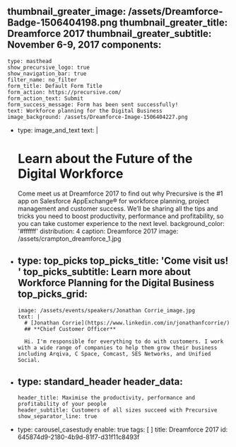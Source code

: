 thumbnail_greater_image: /assets/Dreamforce-Badge-1506404198.png
thumbnail_greater_title: Dreamforce 2017
thumbnail_greater_subtitle: November 6-9, 2017
components:
  - 
    type: masthead
    show_precursive_logo: true
    show_navigation_bar: true
    filter_name: no_filter
    form_title: Default Form Title
    form_action: https://precursive.com/
    form_action_text: Submit
    form_success_message: Form has been sent successfully!
    text: Workforce planning for the Digital Business
    image_background: /assets/Dreamforce-Image-1506404227.png
  - 
    type: image_and_text
    text: |
      # Learn about the Future of the Digital Workforce
      
      Come meet us at Dreamforce 2017 to find out why Precursive is the #1 app on Salesforce AppExchange® for workforce planning, project management and customer success.
      We’ll be sharing all the tips and tricks you need to boost productivity, performance and profitability, so you can take customer experience to the next level.
    background_color: '#ffffff'
    distribution: 4
    caption: Dreamforce 2017
    image: /assets/crampton_dreamforce_1.jpg
  - 
    type: top_picks
    top_picks_title: 'Come visit us! '
    top_picks_subtitle: Learn more about Workforce Planning for the Digital Business
    top_picks_grid:
      - 
        image: /assets/events/speakers/Jonathan Corrie_image.jpg
        text: |
          # [Jonathan Corrie](https://www.linkedin.com/in/jonathanfcorrie/)
          ## **Chief Customer Officer**
          
          Hi. I'm responsible for everything to do with customers. I work with a wide range of companies to help them grow their business including Arqiva, C Space, Comcast, SES Networks, and Unified Social.
  - 
    type: standard_header
    header_data:
      - 
        header_title: Maximise the productivity, performance and profitability of your people
        header_subtitle: Customers of all sizes succeed with Precursive
        show_separator_line: true
  - 
    type: carousel_casestudy
    enable: true
tags: [ ]
title: Dreamforce 2017
id: 645874d9-2180-4b9d-81f7-d31f11c8493f
